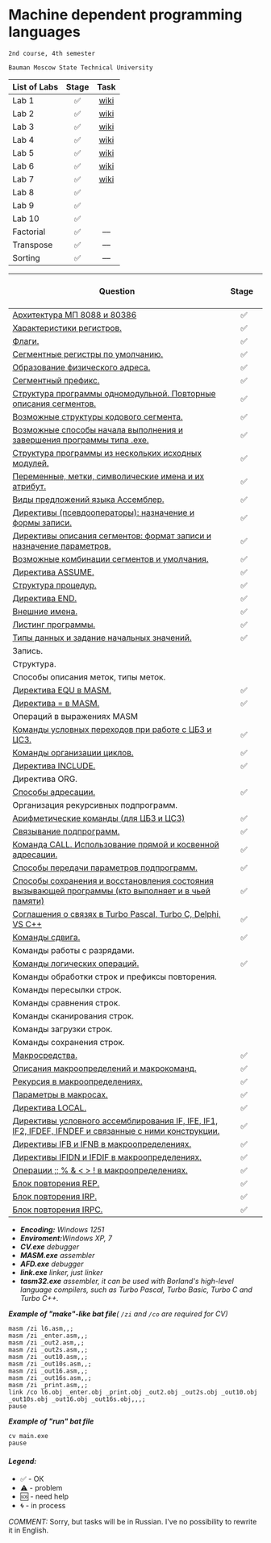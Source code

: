 # Machine dependent programming languages
    2nd course, 4th semester

    Bauman Moscow State Technical University

| List of Labs  |     Stage     |      Task     |
| ------------- |:-------------:|:-------------:|
| Lab 1| ✅ |<a href="https://github.com/Panda-Lewandowski/Machine-dependent-programming-languages/wiki/Lab-1">wiki</a>|
| Lab 2| ✅ |<a href="https://github.com/Panda-Lewandowski/Machine-dependent-programming-languages/wiki/Lab-2">wiki</a>|
| Lab 3| ✅ |<a href="https://github.com/Panda-Lewandowski/Machine-dependent-programming-languages/wiki/Lab-3">wiki</a>|
| Lab 4| ✅ |<a href="https://github.com/Panda-Lewandowski/Machine-dependent-programming-languages/wiki/Lab-4">wiki</a>|
| Lab 5| ✅ |<a href="https://github.com/Panda-Lewandowski/Machine-dependent-programming-languages/wiki/Lab-4">wiki</a>|
| Lab 6| ✅ |<a href="https://github.com/Panda-Lewandowski/Machine-dependent-programming-languages/wiki/Lab-6">wiki</a>|
| Lab 7| ✅ |<a href="https://github.com/Panda-Lewandowski/Machine-dependent-programming-languages/wiki/Lab-7">wiki</a>|
| Lab 8| ✅ |
| Lab 9| ✅ |
| Lab 10| ✅ |
|Factorial| ✅ |––|
|Transpose| ✅ |––|
|Sorting| ✅ |––|

| Question  |      Stage     |
| ------------- |:-------------:|
|<a href="../../wiki/Арифметические-команды-(для-ЦБЗ-и-ЦСЗ)">Архитектура МП 8088 и 80386</a>|✅|
|<a href="../../wiki/Характеристики-регистров.">Характеристики регистров.</a>|✅|
|<a href="../../wiki/Флаги-(регистр-(E)FLAGS)">Флаги.</a>|✅|
|<a href="../..wiki/Сегментные-регистры-по-умолчанию.-Образование-физического-адреса.">Сегментные регистры по умолчанию.</a>|✅|
|<a href="../../wiki/Сегментные-регистры-по-умолчанию.-Образование-физического-адреса.">Образование физического адреса.</a>|✅|
|<a href="../../wiki/Сегментный-префикс.">Сегментный префикс.</a>|✅|
|<a href="../../wiki/Структура-программы-одномодульной.-Повторные-описания-сегментов.">Структура программы одномодульной. Повторные описания сегментов.</a>|✅|
|<a href="../../wiki/Возможные-структуры-кодового-сегмента.">Возможные структуры кодового сегмента.</a>|✅|
|<a href="../../wiki/Возможные-способы-начала-выполнения-и-завершения-программы-типа-.exe">Возможные способы начала выполнения и завершения программы типа .exe.</a>|✅|
|<a href="../../wiki/Структура-программы-из-нескольких-исходных-модулей.">Структура программы из нескольких исходных модулей.</a>|✅|
|<a href="../../wiki/Переменные,-метки,-символические-имена-и-их-атрибут.">Переменные, метки, символические имена и их атрибут.</a>|✅|
|<a href="../../wiki/Виды-предложений-языка-Ассемблер.">Виды предложений языка Ассемблер.</a>|✅|
|<a href="../../wiki/Директивы,-псевдооператоры-:-назначение-и-формы-записи.">Директивы (псевдооператоры): назначение и формы записи.</a>|✅|
|<a href="../../wiki/Директивы-описания-сегментов:-формат-записи-и-назначение-параметров.">Директивы описания сегментов: формат записи и назначение параметров.</a>|✅|
|<a href="../../wiki/Возможные-комбинации-сегментов-и-умолчания.">Возможные комбинации сегментов и умолчания.</a>|✅|
|<a href="../../wiki/Директива-ASSUME.">Директива ASSUME.</a>|✅|
|<a href="../../wiki/Структура-процедур.">Структура процедур.</a>|✅|
|<a href="../../wiki/Директива-END">Директива END.</a>|✅|
|<a href="../../wiki/Внешние-имена.">Внешние имена.</a>|✅|
|<a href="../../wiki/Листинг-программы.">Листинг программы.</a>|✅|
|<a href="../../wiki/Типы-данных-и-задание-начальных-значений.">Типы данных и задание начальных значений.</a>|✅|
|Запись.||
|Структура.||
|Способы описания меток, типы меток.||
|<a href="../../wiki/Директивы,-псевдооператоры-:-назначение-и-формы-записи.">Директива EQU в MASM.</a>|✅|
|<a href="../../wiki/Директивы,-псевдооператоры-:-назначение-и-формы-записи.">Директива = в MASM.</a>|✅|
|Операций в выражениях MASM||
|<a href="../../wiki/Команды-условных-переходов-при-работе-с-ЦБЗ-и-ЦСЗ.">Команды условных переходов при работе с ЦБЗ и ЦСЗ.</a>|✅|
|<a href="../../wiki/Команды-организации-циклов">Команды организации циклов.</a>|✅|
|<a href="../../wiki/Директива-INCLUDE.">Директива INCLUDE.</a>|✅|
|Директива ORG.||
|<a href="../../wiki/Способы-адресации">Способы адресации.</a>|✅|
|Организация рекурсивных подпрограмм.||
|<a href="../../wiki/Арифметические-команды-(для-ЦБЗ-и-ЦСЗ)">Арифметические команды (для ЦБЗ и ЦСЗ)</a>|✅|
|<a href="../../wiki/Связывание-подпрограмм.">Связывание подпрограмм.</a>|✅|
|<a href="../../wiki/Команда-CALL.-Использование-прямой-и-косвенной-адресации.">Команда CALL. Использование прямой и косвенной адресации.</a>|✅|
|<a href="../../wiki/Способы-передачи-параметров-подпрограмм.">Способы передачи параметров подпрограмм.</a>|✅|
|<a href="../../wiki/Способы-сохранения-и-восстановления-состояния-вызывающей-программы-(кто-выполняет-и-в-чьей-памяти)">Способы сохранения и восстановления состояния вызывающей программы (кто выполняет и в чьей памяти)</a>|✅|
|<a href="../../wiki/Соглашения-о-связях-в-Turbo-Рascal,-Turbo-C,-Delphi,-VS-C--">Соглашения о связях в Turbo Рascal, Turbo C, Delphi, VS C++</a>|✅|
|<a href="../../wiki/Команды-сдвига.-Команды-логических-операций.">Команды сдвига.</a>|✅|
|Команды работы с разрядами.||
|<a href="../../wiki/Команды-сдвига.-Команды-логических-операций.">Команды логических операций.</a>|✅|
|Команды обработки строк и префиксы повторения.||
|Команды пересылки строк.||
|Команды сравнения строк.||
|Команды сканирования строк.||
|Команды загрузки строк.||
|Команды сохранения строк.||
|<a href="../../wiki/Макросредства.">Макросредства.</a>|✅|
|<a href="../../wiki/Описания-макроопределений-и-макрокоманд.">Описания макроопределений и макрокоманд.</a>|✅|
|<a href="../../wiki/Рекурсия-в-макроопределениях.">Рекурсия в макроопределениях.</a>|✅|
|<a href="../../wiki/Параметры-в-макросах.">Параметры в макросах.</a>|✅|
|<a href="../../wiki/Директива-LOCAL.">Директива LOCAL.</a>|✅|
|<a href="../../wiki/Директивы-условного-ассемблирования-IF,-IFE,-IF1,-IF2,-IFDEF,-IFNDEF-и-связанные-с-ними-конструкции.">Директивы условного ассемблирования IF, IFE, IF1, IF2, IFDEF, IFNDEF и связанные с ними конструкции.</a>|✅|
|<a href="../../wiki/Директивы-IFB-и-IFNB-в-макроопределениях.">Директивы IFB и IFNB в макроопределениях.</a>|✅|
|<a href="../../wiki/Директивы-IFIDN-и-IFDIF-в-макроопределениях.">Директивы IFIDN и IFDIF в макроопределениях.</a>|✅|
|<a href="../../wiki/Операции-;;-%25-&-----!-в-макроопределениях.">Операции ;; % & < > ! в макроопределениях.</a>|✅|
|<a href="../../wiki/Блок-повторения-REРT">Блок повторения REР.</a>|✅|
|<a href="../../wiki/Блок-повторения-IRР.">Блок повторения IRР.</a>|✅|
|<a href="../../wiki/Блок-повторения-IRРC.">Блок повторения IRРC.</a>|✅|

<ul><li><i><b>Encoding:</b> Windows 1251 </i>
<li><i><b>Enviroment:</b>Windows XP, 7</i>
<li><i><b>CV.exe</b> debugger</i>
<li><i><b>MASM.exe</b> assembler</i>
<li><i><b>AFD.exe</b> debugger</i>
<li><i><b>link.exe</b> linker, just linker</i>
<li><i><b>tasm32.exe</b> assembler, it can be used with Borland's high-level language compilers, such as Turbo Pascal, Turbo Basic, Turbo C and Turbo C++.</i></ul>

<i><b>Example of "make"-like bat file</b>( `/zi` and `/co` are required for CV)</i>

    masm /zi l6.asm,,;
    masm /zi _enter.asm,,;
    masm /zi _out2.asm,,;
    masm /zi _out2s.asm,,;
    masm /zi _out10.asm,,;
    masm /zi _out10s.asm,,;
    masm /zi _out16.asm,,;
    masm /zi _out16s.asm,,;
    masm /zi _print.asm,,;
    link /co l6.obj _enter.obj _print.obj _out2.obj _out2s.obj _out10.obj _out10s.obj _out16.obj _out16s.obj,,,;
    pause
    
<i><b>Example of "run" bat file</b></i>

    cv main.exe
    pause
    
 #### <i>Legend:</i>
<ul>
<li>✅ - ОК
<li>⚠️ - problem
<li>🆘 - need help
<li>🌀 - in process
</ul>   

 <i>COMMENT: </i>Sorry, but tasks will be in Russian. I've no possibility to rewrite it in English.
